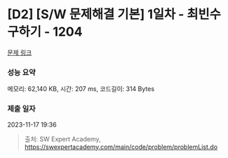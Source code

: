 # [D2] [S/W 문제해결 기본] 1일차 - 최빈수 구하기 - 1204 

[문제 링크](https://swexpertacademy.com/main/code/problem/problemDetail.do?contestProbId=AV13zo1KAAACFAYh) 

### 성능 요약

메모리: 62,140 KB, 시간: 207 ms, 코드길이: 314 Bytes

### 제출 일자

2023-11-17 19:36



> 출처: SW Expert Academy, https://swexpertacademy.com/main/code/problem/problemList.do
